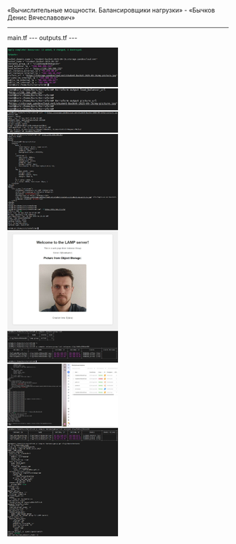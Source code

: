 
«Вычислительные мощности. Балансировщики нагрузки» - «Бычков Денис Вячеславович»      
    
--- 

main.tf --- 
outputs.tf ---

<img src = "img/1.JPG" width = 50%>

<img src = "img/2.JPG" width = 50%>

<img src = "img/3.JPG" width = 50%>

<img src = "img/4.JPG" width = 50%>

<img src = "img/5.JPG" width = 50%>

<img src = "img/6.JPG" width = 50%>

<img src = "img/7.JPG" width = 50%>

<img src = "img/8.JPG" width = 50%>
